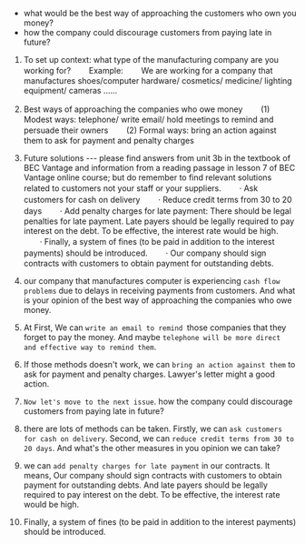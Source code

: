 - what would be the best way of approaching the customers who own you money?
- how the company could discourage customers from paying late in future?


1. To set up context: what type of the manufacturing company are you working for?
　　Example:
　　We are working for a company that manufactures shoes/computer hardware/ cosmetics/ medicine/ lighting equipment/ cameras ……

2. Best ways of approaching the companies who owe money
　　(1) Modest ways: telephone/ write email/ hold meetings to remind and persuade their owners
　　(2) Formal ways: bring an action against them to ask for payment and penalty charges

3. Future solutions --- please find answers from unit 3b in the textbook of BEC Vantage and information from a reading passage in lesson 7 of BEC Vantage online course; but do remember to find relevant solutions related to customers not your staff or your suppliers.
　　· Ask customers for cash on delivery
　　· Reduce credit terms from 30 to 20 days
　　· Add penalty charges for late payment: There should be legal penalties for late payment. Late payers should be legally required to pay interest on the debt. To be effective, the interest rate would be high.
　　· Finally, a system of fines (to be paid in addition to the interest payments) should be introduced.
　　· Our company should sign contracts with customers to obtain payment for outstanding debts.

1. our company that manufactures computer is experiencing `cash flow problems` due to delays in receiving payments from customers. And what is your opinion of the best way of approaching the companies who owe money.

2. At First, We can `write an email to remind `those companies that they forget to pay the money. And maybe `telephone will be more direct and effective way to remind them`.

3. If those methods doesn't work, we can `bring an action against them` to ask for payment and penalty charges. Lawyer's letter might a good action.

4. `Now let's move to the next issue`. how the company could discourage customers from paying late in future?

5. there are lots of methods can be taken. Firstly, we can `ask customers for cash on delivery`. Second, we can `reduce credit terms from 30 to 20 days`. And what's the other measures in you opinion we can take?

6.  we can `add penalty charges for late payment` in our contracts. It means, Our company should sign contracts with customers to obtain payment for outstanding debts. And late payers should be legally required to pay interest on the debt. To be effective, the interest rate would be high.

7. Finally, a system of fines (to be paid in addition to the interest payments) should be introduced.